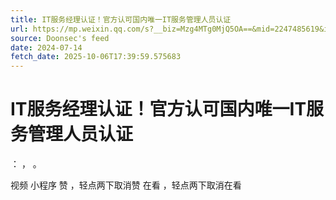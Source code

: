 ```yaml
---
title: IT服务经理认证！官方认可国内唯一IT服务管理人员认证
url: https://mp.weixin.qq.com/s?__biz=Mzg4MTg0MjQ5OA==&mid=2247485619&idx=1&sn=3b01ce8cb65c804f1c4c5e4ff6aa6f65
source: Doonsec's feed
date: 2024-07-14
fetch_date: 2025-10-06T17:39:59.575683
---
```


# IT服务经理认证！官方认可国内唯一IT服务管理人员认证

：
，
。

视频
小程序
赞
，轻点两下取消赞
在看
，轻点两下取消在看